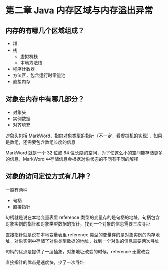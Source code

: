 # 第二章 Java 内存区域与内存溢出异常

## 内存的有哪几个区域组成？

* 堆
* 栈
  * 虚拟机栈
  * 本地方法栈
* 程序计数器
* 方法区，包含运行时常量池
* 直接内存

## 对象在内存中有哪几部分？

* 对象头
* 实例数据
* 对齐填充

对象头包括 MarkWord，指向对象类型的指针（不一定，看虚拟机的实现），如果是数组，还需要包含数组长度的信息

MarkWord 就是一个 32 位或 64 位长度的空间，为了使这么小的空间能存储更多的信息，MarkWord 中存储信息会根据对象状态的不同有不同的解释

## 对象的访问定位方式有几种？

一般有两种

* 句柄
* 直接指针

句柄就是说在本地变量表里 reference 类型的变量存的是句柄的地址，句柄包含对象实例的指针和对象类型数据的指针，找到一个对象的信息需要三次寻址

直接指针就是说在本地变量表里 reference 类型的变量存的是对象实例的内存地址，对象实例中存储了对象类型数据的地址，找到一个对象的信息需要两次寻址

句柄的优点是提供了一层抽象，对象地址改变的时候，reference 无需改变

直接指针的优点是速度快，少了一次寻址


